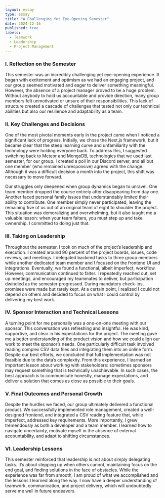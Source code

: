 ```yaml
---
layout: essay
type: essay
title: "A Challenging Yet Eye-Opening Semester"
date: 2024-12-16
published: true
labels:
  - Teamwork
  - Leadership
  - Project Management
---
```



### I. Reflection on the Semester

This semester was an incredibly challenging yet eye-opening experience. It began with excitement and optimism as we had an engaging project, and our group seemed motivated and eager to deliver something meaningful. However, the absence of a project manager proved to be a huge problem. Without anybody to hold us accountable and provide direction, many group members felt unmotivated or unsure of their responsibilities. This lack of structure created a cascade of challenges that tested not only our technical abilities but also our resilience and adaptability as a team.

### II. Key Challenges and Decisions

One of the most pivotal moments early in the project came when I noticed a significant lack of progress. Initially, we chose the Next.js framework, but it became clear that the steep learning curve and unfamiliarity with the technology were holding everyone back. To address this, I suggested switching back to Meteor and MongoDB, technologies that we used last semester, for our group. I created a poll in our Discord server, and all but one member (who remained unresponsive) agreed with the change. Although it was a difficult decision a month into the project, this shift was necessary to move forward.

Our struggles only deepened when group dynamics began to unravel. One team member dropped the course entirely after disappearing from day one. Another faced personal family issues that understandably limited their ability to contribute. One member simply never participated, leaving the remaining five of us out of an original team of eight to shoulder the project. This situation was demoralizing and overwhelming, but it also taught me a valuable lesson: when your team falters, you must step up and take ownership. I committed to doing just that.

### III. Taking on Leadership

Throughout the semester, I took on much of the project’s leadership and execution. I created around 90 percent of the project boards, issues, code reviews, and meetings. I delegated backend tasks to three group members while another dedicated team member and I focused on the frontend UI and integrations. Eventually, we found a functional, albeit imperfect, workflow. However, communication continued to falter. I repeatedly reached out, set up meetings, and encouraged my teammates to deliver, but participation dwindled as the semester progressed. During mandatory check-ins, promises were made but rarely kept. At a certain point, I realized I could not depend on others and decided to focus on what I could control by delivering my best work.

### IV. Sponsor Interaction and Technical Lessons

A turning point for me personally was a one-on-one meeting with our sponsor. This conversation was refreshing and insightful. He was kind, supportive, and clear in his expectations for the project. The meeting gave me a better understanding of the product vision and how we could align our work to meet the sponsor’s needs. One particularly difficult task involved reading complex CSV data files and integrating them into an online form. Despite our best efforts, we concluded that full implementation was not feasible due to the data’s complexity. From this experience, I learned an important lesson about working with stakeholders: sometimes sponsors may request something that is technically unachievable. In such cases, the best approach is to communicate honestly, manage expectations, and deliver a solution that comes as close as possible to their goals.

### V. Final Outcomes and Personal Growth

Despite the hurdles we faced, our group ultimately delivered a functional product. We successfully implemented role management, created a well-designed frontend, and integrated a CSV reading feature that, while imperfect, addressed key requirements. More importantly, I grew tremendously as both a developer and a team member. I learned how to navigate uncertainty, motivate myself in the absence of external accountability, and adapt to shifting circumstances.

### VI. Leadership Lessons

This semester reinforced that leadership is not about simply delegating tasks. It’s about stepping up when others cannot, maintaining focus on the end goal, and finding solutions in the face of obstacles. While the experience was far from smooth, I am proud of what we accomplished and the lessons I learned along the way. I now have a deeper understanding of teamwork, communication, and project delivery, which will undoubtedly serve me well in future endeavors.